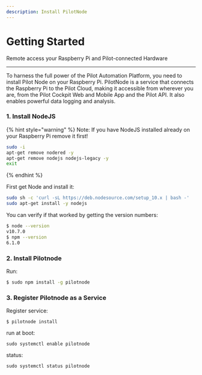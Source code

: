 ```yaml
---
description: Install PilotNode
---
```


# Getting Started
<p class="sub1">Remote access your Raspberry Pi and Pilot-connected Hardware</p>

---

To harness the full power of the Pilot Automation Platform, you need to install Pilot Node on your Raspberry Pi. PilotNode is a service that connects the Raspberry Pi to the Pilot Cloud, making it accessible from wherever you are, from the Pilot Cockpit Web and Mobile App and the Pilot API. It also enables powerful data logging and analysis.

### 1. Install NodeJS

{% hint style="warning" %}
Note: If you have NodeJS installed already on your Raspberry Pi remove it first!
``` bash
sudo -i
apt-get remove nodered -y
apt-get remove nodejs nodejs-legacy -y
exit
```
{% endhint %}

First get Node and install it:
``` bash
sudo sh -c 'curl -sL https://deb.nodesource.com/setup_10.x | bash -'
sudo apt-get install -y nodejs
```

You can verify if that worked by getting the version numbers:

``` bash
$ node --version
v10.7.0
$ npm --version
6.1.0
```
### 2. Install Pilotnode

Run:
``` bash
$ sudo npm install -g pilotnode
```


### 3. Register Pilotnode as a Service

Register service:
```
$ pilotnode install
```

run at boot:
```
sudo systemctl enable pilotnode
```

status:
```
sudo systemctl status pilotnode
```